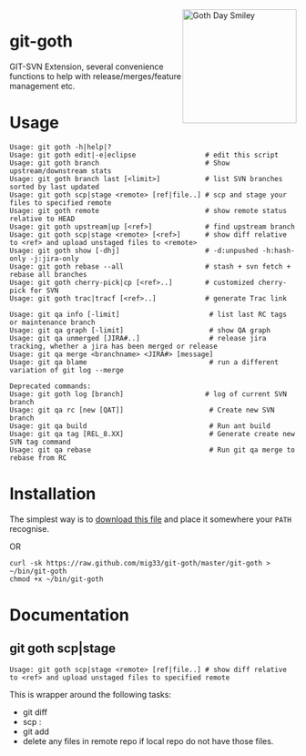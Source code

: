 <img src="https://raw.github.com/mig33/git-goth/master/goth_day_smiley.png" alt="Goth Day Smiley" style="float:right;" width="200" />

git-goth
========

GIT-SVN Extension, several convenience functions to help with release/merges/feature management etc.

Usage
=====
```
Usage: git goth -h|help|?
Usage: git goth edit|-e|eclipse                 # edit this script
Usage: git goth branch                          # Show upstream/downstream stats
Usage: git goth branch last [<limit>]           # list SVN branches sorted by last updated
Usage: git goth scp|stage <remote> [ref|file..] # scp and stage your files to specified remote
Usage: git goth remote                          # show remote status relative to HEAD
Usage: git goth upstream|up [<ref>]             # find upstream branch
Usage: git goth scp|stage <remote> [<ref>]      # show diff relative to <ref> and upload unstaged files to <remote>
Usage: git goth show [-dhj]                     # -d:unpushed -h:hash-only -j:jira-only
Usage: git goth rebase --all                    # stash + svn fetch + rebase all branches
Usage: git goth cherry-pick|cp [<ref>..]        # customized cherry-pick for SVN
Usage: git goth trac|tracf [<ref>..]            # generate Trac link

Usage: git qa info [-limit]                      # list last RC tags or maintenance branch
Usage: git qa graph [-limit]                     # show QA graph
Usage: git qa unmerged [JIRA#..]                 # release jira tracking, whether a jira has been merged or release
Usage: git qa merge <branchname> <JIRA#> [message]
Usage: git qa blame                              # run a different variation of git log --merge

Deprecated commands:
Usage: git goth log [branch]                    # log of current SVN branch
Usage: git qa rc [new [QAT]]                     # Create new SVN branch
Usage: git qa build                              # Run ant build
Usage: git qa tag [REL_8.XX]                     # Generate create new SVN tag command
Usage: git qa rebase                             # Run git qa merge to rebase from RC

```

Installation
============

The simplest way is to [download this file](https://raw.github.com/mig33/git-goth/master/git-goth) and place it somewhere your `PATH` recognise.

OR

```
curl -sk https://raw.github.com/mig33/git-goth/master/git-goth > ~/bin/git-goth
chmod +x ~/bin/git-goth
```

Documentation
=============

git goth scp|stage
------------------
```
Usage: git goth scp|stage <remote> [ref|file..] # show diff relative to <ref> and upload unstaged files to specified remote
```
This is wrapper around the following tasks:
- git diff <files>
- scp <files> <remote>:<files>
- git add <files>
- delete any files in remote repo if local repo do not have those files.
